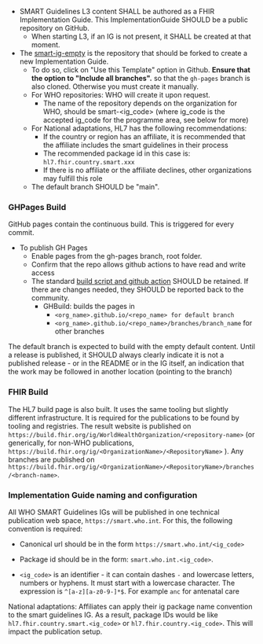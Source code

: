 * SMART Guidelines L3 content SHALL be authored as a FHIR Implementation Guide. This ImplementationGuide SHOULD be a public repository on GitHub. 
  * When starting L3, if an IG is not present, it SHALL be created at that moment.
* The [smart-ig-empty](https://github.com/WorldHealthOrganization/smart-ig-empty) is the repository that should be forked to create a new Implementation Guide.
  * To do so, click on "Use this Template" option in Github. **Ensure that the option to "Include all branches".** so that the `gh-pages` branch is also cloned. Otherwise you must create it manually. 
  * For WHO repositories: WHO will create it upon request.
    * The name of the repository depends on the organization for WHO, should be smart-<ig_code> (where ig_code is the accepted ig_code for the programme area, see below for more)
  * For National adaptations, HL7 has the following recommendations:
      * If the country or region has an affiliate, it is recommended that the affiliate includes the smart guidelines in their process
      * The recommended package id in this case is: `hl7.fhir.country.smart.xxx`
      * If there is no affiliate or the affiliate declines, other organizations may fulfill this role
  * The default branch SHOULD be "main".


### GHPages Build
GitHub pages contain the continuous build. This is triggered for every commit. 

* To publish GH Pages
  * Enable pages from the gh-pages branch, root folder.
  * Confirm that the repo allows github actions to have read and write access
  * The standard [build script and github action](https://github.com/WorldHealthOrganization/smart-ig-empty/tree/main/.github/workflows) SHOULD be retained. If there are changes needed, they SHOULD be reported back to the community.
    * GHBuild: builds the pages in 
      * `<org_name>.github.io/<repo_name> for default branch`
      * `<org_name>.github.io/<repo_name>/branches/branch_name` for other branches
      
The default branch is expected to build with the empty default content. Until a release is published, it SHOULD always clearly indicate it is not a published release  - or in the README or in the IG itself, an indication that the work may be followed in another location (pointing to the branch)

### FHIR Build
The HL7 build page is also built. It uses the same tooling but slightly different infrastructure. It is required for the publications to be found by tooling and registries. 
The result website is published on `https://build.fhir.org/ig/WorldHealthOrganization/<repository-name>` (or generically, for non-WHO publications, `https://build.fhir.org/ig/<OrganizationName>/<RepositoryName>` ).
Any branches are published on `https://build.fhir.org/ig/<OrganizationName>/<RepositoryName>/branches/<branch-name>`.


### Implementation Guide naming and configuration

All WHO SMART Guidelines IGs will be published in one technical publication web space, `https://smart.who.int`. For this, the following convention is required:

* Canonical url should be in the form `https://smart.who.int/<ig_code>`

* Package id should be in the form: `smart.who.int.<ig_code>`.

* `<ig_code>` is an identifier - it can contain dashes `-` and lowercase letters, numbers or hyphens. It must start with a lowercase character. The expression is `^[a-z][a-z0-9-]*$`. For example `anc` for antenatal care

National adaptations: 
Affiliates can apply their ig package name convention to the smart guidelines IG. As a result, package IDs would be like `hl7.fhir.country.smart.<ig_code>` or `hl7.fhir.country.<ig_code>`. This will impact the publication setup.